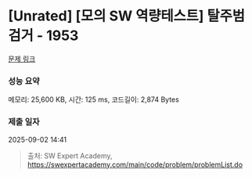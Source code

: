 # [Unrated] [모의 SW 역량테스트] 탈주범 검거 - 1953 

[문제 링크](https://swexpertacademy.com/main/code/problem/problemDetail.do?contestProbId=AV5PpLlKAQ4DFAUq) 

### 성능 요약

메모리: 25,600 KB, 시간: 125 ms, 코드길이: 2,874 Bytes

### 제출 일자

2025-09-02 14:41



> 출처: SW Expert Academy, https://swexpertacademy.com/main/code/problem/problemList.do